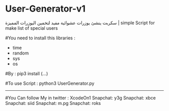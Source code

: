 # User-Generator-v1
 سكربت ينشئ يوزرات عشوائية مفيد لتخمين اليوزرات المميزة | simple  Script for make list of special users

#You need to install this libraries :
- time
- random
- sys
- os

#By : pip3 install (...)

#To use Script :
python3 UserGenerator.py

---------------------------
#You Can follow My in twitter : XcodeOn1
Snapchat: y3g
Snapchat: xbce
Snapchat: siid 
Snapchat: m.pg
Snapchat: roks

